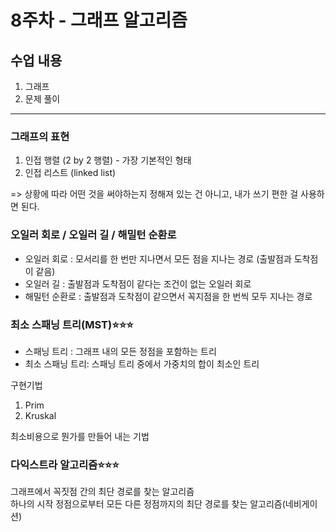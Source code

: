 # 8주차 - 그래프 알고리즘

## 수업 내용

1. 그래프
2. 문제 풀이

---

### 그래프의 표현

1. 인접 행렬 (2 by 2 행렬) - 가장 기본적인 형태
2. 인접 리스트 (linked list)

=> 상황에 따라 어떤 것을 써야하는지 정해져 있는 건 아니고, 내가 쓰기 편한 걸 사용하면 된다.

### 오일러 회로 / 오일러 길 / 해밀턴 순환로

- 오일러 회로 : 모서리를 한 번만 지나면서 모든 점을 지나는 경로 (출발점과 도착점이 같음)
- 오일러 길 : 출발점과 도착점이 같다는 조건이 없는 오일러 회로
- 해밀턴 순환로 : 출발점과 도착점이 같으면서 꼭지점을 한 번씩 모두 지나는 경로

### 최소 스패닝 트리(MST)⭐⭐⭐

- 스패닝 트리 : 그래프 내의 모든 정점을 포함하는 트리
- 최소 스패닝 트리: 스패닝 트리 중에서 가중치의 합이 최소인 트리

구현기법

1. Prim
2. Kruskal

최소비용으로 뭔가를 만들어 내는 기법

### 다익스트라 알고리즘⭐⭐⭐

그래프에서 꼭짓점 간의 최단 경로를 찾는 알고리즘  
하나의 시작 정점으로부터 모든 다른 정점까지의 최단 경로를 찾는 알고리즘(네비게이션)

